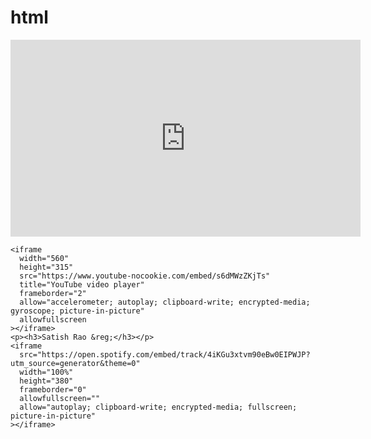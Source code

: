 # html
<!DOCTYPE html>
<html lang="en">
  <head>
    <meta charset="UTF-8" />
    <meta http-equiv="X-UA-Compatible" content="IE=edge" />
    <meta name="viewport" content="width=device-width, initial-scale=1.0" />
    <title>Project</title>
    <style>
      p {
        font: bold;
        color: orange;
      }
    </style>
  </head>
  <body>
    <iframe
      width="560"
      height="315"
      src="https://www.youtube-nocookie.com/embed/c97onHaEwzg"
      title="YouTube video player"
      frameborder="0"
      allow="accelerometer; autoplay; clipboard-write; encrypted-media; gyroscope; picture-in-picture"
      allowfullscreen
    ></iframe>

    <iframe
      width="560"
      height="315"
      src="https://www.youtube-nocookie.com/embed/s6dMWzZKjTs"
      title="YouTube video player"
      frameborder="2"
      allow="accelerometer; autoplay; clipboard-write; encrypted-media; gyroscope; picture-in-picture"
      allowfullscreen
    ></iframe>
    <p><h3>Satish Rao &reg;</h3></p>
    <iframe
      src="https://open.spotify.com/embed/track/4iKGu3xtvm90eBw0EIPWJP?utm_source=generator&theme=0"
      width="100%"
      height="380"
      frameborder="0"
      allowfullscreen=""
      allow="autoplay; clipboard-write; encrypted-media; fullscreen; picture-in-picture"
    ></iframe>
  </body>
</html>
